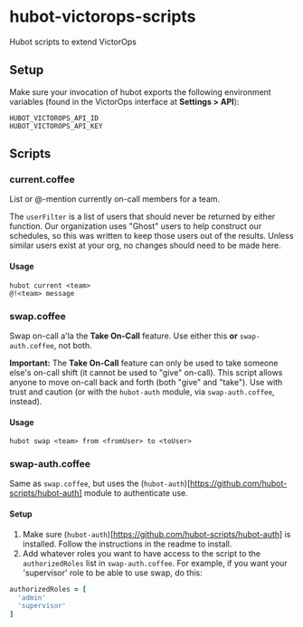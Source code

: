 # hubot-victorops-scripts
Hubot scripts to extend VictorOps

## Setup
Make sure your invocation of hubot exports the following environment variables (found in the VictorOps interface at **Settings > API**):

    HUBOT_VICTOROPS_API_ID
    HUBOT_VICTOROPS_API_KEY

## Scripts
### current.coffee
List or @-mention currently on-call members for a team.

The `userFilter` is a list of users that should never be returned by either function. Our organization uses "Ghost" users to help construct our schedules, so this was written to keep those users out of the results. Unless similar users exist at your org, no changes should need to be made here.

#### Usage
```
hubot current <team>
@!<team> message
```

### swap.coffee
Swap on-call a'la the **Take On-Call** feature. Use either this **or** `swap-auth.coffee`, not both.

**Important:** The **Take On-Call** feature can only be used to take someone else's on-call shift (it cannot be used to "give" on-call). This script allows anyone to move on-call back and forth (both "give" and "take"). Use with trust and caution (or with the `hubot-auth` module, via `swap-auth.coffee`, instead).

#### Usage
```
hubot swap <team> from <fromUser> to <toUser>
```

### swap-auth.coffee
Same as `swap.coffee`, but uses the (`hubot-auth`)[https://github.com/hubot-scripts/hubot-auth] module to authenticate use.

#### Setup
1. Make sure (`hubot-auth`)[https://github.com/hubot-scripts/hubot-auth] is installed. Follow the instructions in the readme to install.
1. Add whatever roles you want to have access to the script to the `authorizedRoles` list in `swap-auth.coffee`. For example, if you want your 'supervisor' role to be able to use swap, do this:

``` coffeescript
authorizedRoles = [
  'admin'
  'supervisor'
]
```
